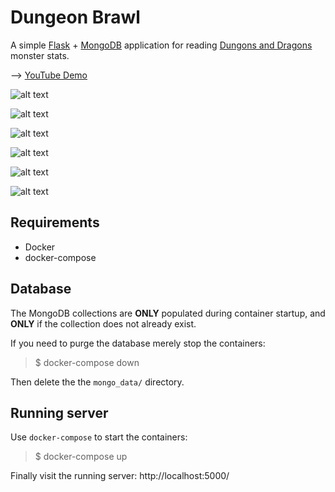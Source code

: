# **Dungeon Brawl**

A simple [Flask](http://flask.pocoo.org/) + [MongoDB](https://www.mongodb.com/)
application for reading [Dungons and Dragons](http://dnd.wizards.com/) monster
stats.

--> [YouTube Demo](https://www.youtube.com/watch?v=Dt1mFPOkvcE)

![alt text](https://i.imgur.com/GaFVBLn.png")

![alt text](https://i.imgur.com/CN6LZEe.png")

![alt text](https://i.imgur.com/l89RqzR.png")

![alt text](https://i.imgur.com/GYcN8F4.png")

![alt text](https://i.imgur.com/M84sffF.png")

![alt text](https://i.imgur.com/hazMySq.png")


## Requirements

 * Docker
 * docker-compose

## Database

The MongoDB collections are **ONLY** populated during container startup,
and **ONLY** if the collection does not already exist.

If you need to purge the database merely stop the containers:

> $ docker-compose down

Then delete the the `mongo_data/` directory.

## Running server

Use `docker-compose` to start the containers:

> $ docker-compose up

Finally visit the running server: http://localhost:5000/
